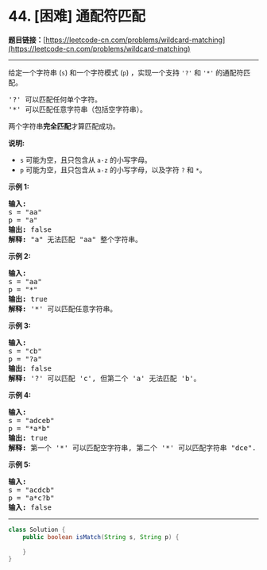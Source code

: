 # 44. [困难] 通配符匹配

**题目链接：**[https://leetcode-cn.com/problems/wildcard-matching](https://leetcode-cn.com/problems/wildcard-matching)

---

<div class="content__1Y2H">
 <div class="notranslate">
  <p>给定一个字符串&nbsp;(<code>s</code>) 和一个字符模式&nbsp;(<code>p</code>) ，实现一个支持&nbsp;<code>'?'</code>&nbsp;和&nbsp;<code>'*'</code>&nbsp;的通配符匹配。</p> 
  <pre class="language-text">'?' 可以匹配任何单个字符。
'*' 可以匹配任意字符串（包括空字符串）。
</pre> 
  <p>两个字符串<strong>完全匹配</strong>才算匹配成功。</p> 
  <p><strong>说明:</strong></p> 
  <ul> 
   <li><code>s</code>&nbsp;可能为空，且只包含从&nbsp;<code>a-z</code>&nbsp;的小写字母。</li> 
   <li><code>p</code>&nbsp;可能为空，且只包含从&nbsp;<code>a-z</code>&nbsp;的小写字母，以及字符&nbsp;<code>?</code>&nbsp;和&nbsp;<code>*</code>。</li> 
  </ul> 
  <p><strong>示例&nbsp;1:</strong></p> 
  <pre class="language-text"><strong>输入:</strong>
s = "aa"
p = "a"
<strong>输出:</strong> false
<strong>解释:</strong> "a" 无法匹配 "aa" 整个字符串。</pre> 
  <p><strong>示例&nbsp;2:</strong></p> 
  <pre class="language-text"><strong>输入:</strong>
s = "aa"
p = "*"
<strong>输出:</strong> true
<strong>解释:</strong>&nbsp;'*' 可以匹配任意字符串。
</pre> 
  <p><strong>示例&nbsp;3:</strong></p> 
  <pre class="language-text"><strong>输入:</strong>
s = "cb"
p = "?a"
<strong>输出:</strong> false
<strong>解释:</strong>&nbsp;'?' 可以匹配 'c', 但第二个 'a' 无法匹配 'b'。
</pre> 
  <p><strong>示例&nbsp;4:</strong></p> 
  <pre class="language-text"><strong>输入:</strong>
s = "adceb"
p = "*a*b"
<strong>输出:</strong> true
<strong>解释:</strong>&nbsp;第一个 '*' 可以匹配空字符串, 第二个 '*' 可以匹配字符串 "dce".
</pre> 
  <p><strong>示例&nbsp;5:</strong></p> 
  <pre class="language-text"><strong>输入:</strong>
s = "acdcb"
p = "a*c?b"
<strong>输入:</strong> false</pre> 
 </div>
</div>

---

```java
class Solution {
    public boolean isMatch(String s, String p) {
        
    }
}
```